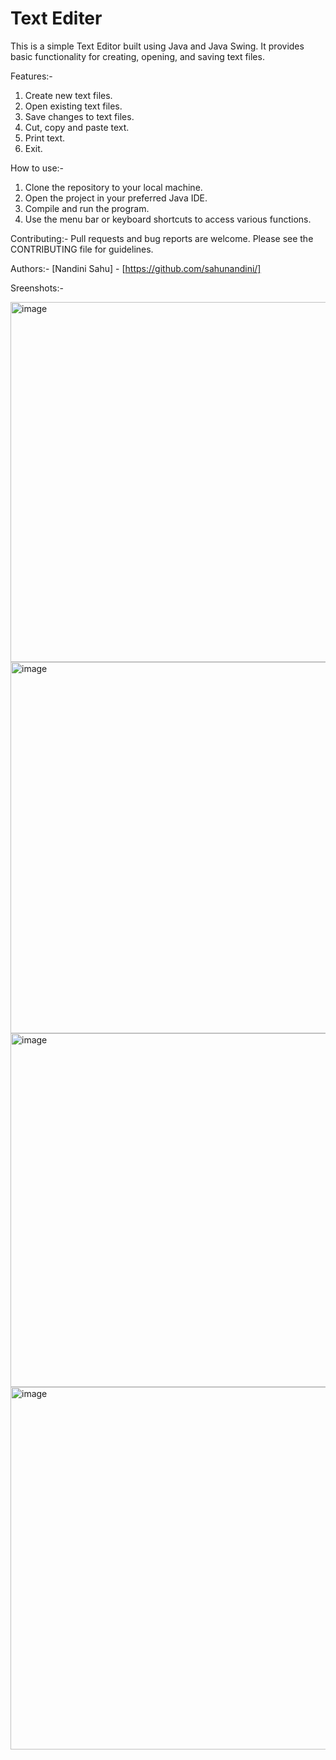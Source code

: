 # Text Editer

This is a simple Text Editor built using Java and Java Swing. It provides basic functionality for creating, opening, and saving text files.

Features:-
1. Create new text files.
2. Open existing text files.
3. Save changes to text files.
4. Cut, copy and paste text.
5. Print text.
6. Exit.


How to use:-
1. Clone the repository to your local machine.
2. Open the project in your preferred Java IDE.
3. Compile and run the program.
4. Use the menu bar or keyboard shortcuts to access various functions.

Contributing:-
Pull requests and bug reports are welcome. Please see the CONTRIBUTING file for guidelines.

Authors:-
[Nandini Sahu] - [https://github.com/sahunandini/]

Sreenshots:- 

<img width="576" alt="image" src="https://user-images.githubusercontent.com/117564136/222975798-f48a6468-22ad-4019-bc14-958ec69f1c66.png">

<img width="594" alt="image" src="https://user-images.githubusercontent.com/117564136/222975934-47f8743c-39c3-4f23-a2d5-957af80eabf5.png">

<img width="566" alt="image" src="https://user-images.githubusercontent.com/117564136/222975977-8479be7b-750b-4917-8299-27931416f3e8.png">

<img width="580" alt="image" src="https://user-images.githubusercontent.com/117564136/222976022-37e9b53b-b6ab-43c6-a058-38219c6591a6.png">

